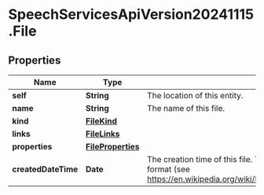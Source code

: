 # SpeechServicesApiVersion20241115.File

## Properties
Name | Type | Description | Notes
------------ | ------------- | ------------- | -------------
**self** | **String** | The location of this entity. | [optional] 
**name** | **String** | The name of this file. | [optional] 
**kind** | [**FileKind**](FileKind.md) |  | [optional] 
**links** | [**FileLinks**](FileLinks.md) |  | [optional] 
**properties** | [**FileProperties**](FileProperties.md) |  | [optional] 
**createdDateTime** | **Date** | The creation time of this file. The time stamp is encoded as ISO 8601 date and time format (see https://en.wikipedia.org/wiki/ISO_8601#Combined_date_and_time_representations). | [optional] 


